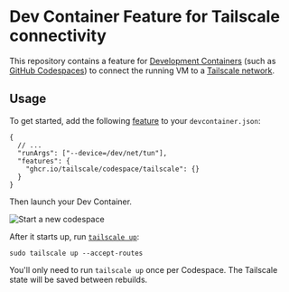 # Dev Container Feature for Tailscale connectivity

This repository contains a feature for [Development Containers](https://containers.dev) (such as [GitHub Codespaces](https://github.com/features/codespaces))
to connect the running VM to a [Tailscale network](https://tailscale.com).

## Usage

To get started, add the following [feature](https://docs.github.com/en/codespaces/setting-up-your-project-for-codespaces/adding-features-to-a-devcontainer-file)
to your `devcontainer.json`:

```jsonc
{
  // ...
  "runArgs": ["--device=/dev/net/tun"],
  "features": {
    "ghcr.io/tailscale/codespace/tailscale": {}
  }
}
```

Then launch your Dev Container.

![Start a new codespace](codespace.jpg)

After it starts up, run [`tailscale up`](https://tailscale.com/kb/1080/cli/#up):

```shell
sudo tailscale up --accept-routes
```

You'll only need to run `tailscale up` once per Codespace.
The Tailscale state will be saved between rebuilds.
